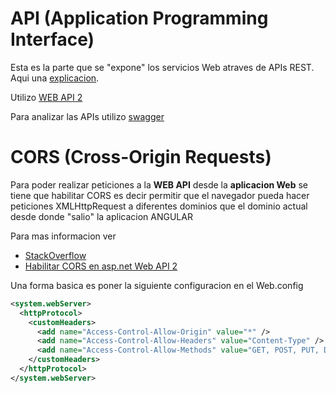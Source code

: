 # API (Application Programming Interface)

Esta es la parte que se "expone" los servicios Web atraves de APIs REST. Aqui una [explicacion](http://asiermarques.com/2013/conceptos-sobre-apis-rest/).

Utilizo  [WEB API 2 ](https://msdn.microsoft.com/es-es/library/dn448365(v=vs.118).aspx)

Para analizar las APIs utilizo [swagger](http://swagger.io/) 

# CORS (Cross-Origin Requests)

Para poder realizar peticiones a la **WEB API** desde la **aplicacion Web** se tiene que habilitar CORS 
es decir permitir que el navegador pueda hacer peticiones XMLHttpRequest a diferentes dominios que el dominio 
actual desde donde "salio" la aplicacion ANGULAR

Para mas informacion ver
* [StackOverflow](http://stackoverflow.com/questions/27504256/mvc-web-api-no-access-control-allow-origin-header-is-present-on-the-requested)
* [Habilitar CORS en asp.net Web API 2](https://www.asp.net/web-api/overview/security/enabling-cross-origin-requests-in-web-api)

Una forma basica es poner la siguiente configuracion en el Web.config
``` xml
<system.webServer>
  <httpProtocol>
    <customHeaders>
      <add name="Access-Control-Allow-Origin" value="*" />
      <add name="Access-Control-Allow-Headers" value="Content-Type" />
      <add name="Access-Control-Allow-Methods" value="GET, POST, PUT, DELETE, OPTIONS" />
    </customHeaders>
  </httpProtocol>
</system.webServer>
```



